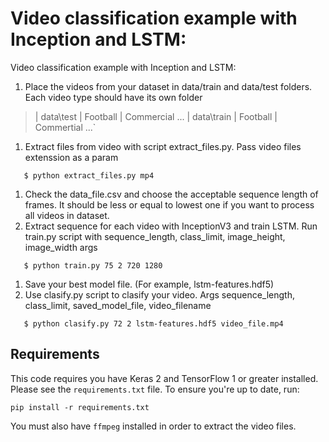 # Video classification example with Inception and LSTM:

Video classification example with Inception and LSTM:

1. Place the videos from your dataset in data/train and data/test folders. Each video type should have its own folder

>	| data\test
>		| Football
>		| Commercial
>		...
>	| data\train
>		| Football
>		| Commertial
>		...`

1. Extract files from video with script extract_files.py. Pass video files extenssion as a param

`	$ python extract_files.py mp4`

1. Check the data_file.csv and choose the acceptable sequence length of frames. It should be less or equal to lowest one if you want to process all videos in dataset.
1. Extract sequence for each video with InceptionV3 and train LSTM. Run train.py script with sequence_length, class_limit, image_height, image_width args

`	$ python train.py 75 2 720 1280`

1. Save your best model file. (For example, lstm-features.hdf5)
1. Use clasify.py script to clasify your video. Args sequence_length, class_limit, saved_model_file, video_filename

`	$ python clasify.py 72 2 lstm-features.hdf5 video_file.mp4`

## Requirements

This code requires you have Keras 2 and TensorFlow 1 or greater installed. Please see the `requirements.txt` file. To ensure you're up to date, run:

`pip install -r requirements.txt`

You must also have `ffmpeg` installed in order to extract the video files.
